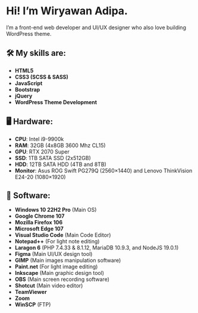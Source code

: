 # Hi! I’m Wiryawan Adipa.

I’m a front-end web developer and UI/UX designer who also love building WordPress theme.

## :hammer_and_wrench: My skills are:
- **HTML5**
- **CSS3 (SCSS & SASS)**
- **JavaScript**
- **Bootstrap**
- **jQuery**
- **WordPress Theme Development**

 ## :desktop_computer: Hardware:
- **CPU**: Intel i9-9900k
- **RAM**: 32GB (4x8GB 3600 Mhz CL15)
- **GPU**: RTX 2070 Super
- **SSD**: 1TB SATA SSD (2x512GB)
- **HDD**: 12TB SATA HDD (4TB and 8TB)
- **Monitor**: Asus ROG Swift PG279Q (2560×1440) and Lenovo ThinkVision E24-20 (1080×1920)

## :toolbox: Software:
- **Windows 10 22H2 Pro** (Main OS)
- **Google Chrome 107**
- **Mozilla Firefox 106**
- **Microsoft Edge 107**
- **Visual Studio Code** (Main Code Editor)
- **Notepad++** (For light note editing)
- **Laragon 6** (PHP 7.4.33 & 8.1.12, MariaDB 10.9.3, and NodeJS 19.0.1)
- **Figma** (Main UI/UX design tool)
- **GIMP** (Main images manipulation software)
- **Paint.net** (For light image editing)
- **Inkscape** (Main graphic design tool)
- **OBS** (Main screen recording software)
- **Shotcut** (Main video editor)
- **TeamViewer**
- **Zoom**
- **WinSCP** (FTP)

<!--
**wiryawanadipa/wiryawanadipa** is a ✨ _special_ ✨ repository because its `README.md` (this file) appears on your GitHub profile.

Here are some ideas to get you started:

- 🔭 I’m currently working on ...
- 🌱 I’m currently learning ...
- 👯 I’m looking to collaborate on ...
- 🤔 I’m looking for help with ...
- 💬 Ask me about ...
- 📫 How to reach me: ...
- 😄 Pronouns: ...
- ⚡ Fun fact: ...
-->
